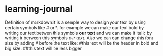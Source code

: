 # learning-journal
Definition of markdown:it is a semple way to design your text by using certain symbols like # or *. 
for example we can make our text bold by writing our text betwen this symbols **our text** and we can make it italic by writing it between this symbols *our text*.
Also we can can change this font size by adding # before the text like:
#this text will be the header in bold and big size.
##this text will be less bigger
